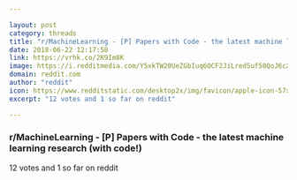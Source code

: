 ```yaml
---

layout: post
category: threads
title: "r/MachineLearning - [P] Papers with Code - the latest machine learning research (with code!)"
date: 2018-06-22 12:17:58
link: https://vrhk.co/2K9Im8K
image: https://i.redditmedia.com/Y5xkTW20UeZGbIuq6OCF2JiLredSuf50QoJ6cXKG6bk.jpg?s=723c4b0faa8c3d4ca592214a18280264
domain: reddit.com
author: "reddit"
icon: https://www.redditstatic.com/desktop2x/img/favicon/apple-icon-57x57.png
excerpt: "12 votes and 1 so far on reddit"

---
```


### r/MachineLearning - [P] Papers with Code - the latest machine learning research (with code!)

12 votes and 1 so far on reddit